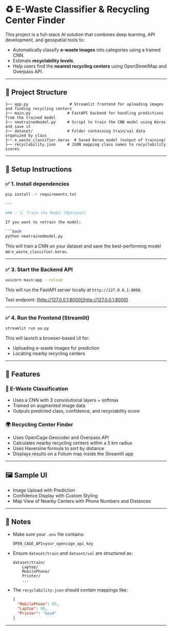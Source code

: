 
# ♻️ E-Waste Classifier & Recycling Center Finder

This project is a full-stack AI solution that combines deep learning, API development, and geospatial tools to:
- Automatically classify **e-waste images** into categories using a trained CNN.
- Estimate **recyclability levels**.
- Help users find the **nearest recycling centers** using OpenStreetMap and Overpass API.

---

## 📁 Project Structure

```
├── app.py                  # Streamlit frontend for uploading images and finding recycling centers
├── main.py                # FastAPI backend for handling predictions from the trained model
├── newtrainedmodel.py     # Script to train the CNN model using Keras and save it
├── dataset/               # Folder containing train/val data organized by class
├── e_waste_classifier.keras  # Saved Keras model (output of training)
├── recyclability.json     # JSON mapping class names to recyclability scores
```

---

## 🔧 Setup Instructions

### ✅ 1. Install dependencies

```bash
pip install -r requirements.txt

---

### ✅ 2. Train the Model (Optional)

If you want to retrain the model:

```bash
python newtrainedmodel.py
```

This will train a CNN on your dataset and save the best-performing model as `e_waste_classifier.keras`.

---

### ✅ 3. Start the Backend API

```bash
uvicorn main:app --reload
```

This will run the FastAPI server locally at `http://127.0.0.1:8000`.

Test endpoint: [http://127.0.0.1:8000](http://127.0.0.1:8000)

---

### ✅ 4. Run the Frontend (Streamlit)

```bash
streamlit run aa.py
```

This will launch a browser-based UI for:
- Uploading e-waste images for prediction
- Locating nearby recycling centers

---

## 🧠 Features

### 🧪 E-Waste Classification
- Uses a CNN with 3 convolutional layers + softmax
- Trained on augmented image data
- Outputs predicted class, confidence, and recyclability score

### 🌍 Recycling Center Finder
- Uses OpenCage Geocoder and Overpass API
- Calculates nearby recycling centers within a 5 km radius
- Uses Haversine formula to sort by distance
- Displays results on a Folium map inside the Streamlit app

---

## 🖼️ Sample UI

- Image Upload with Prediction  
- Confidence Display with Custom Styling  
- Map View of Nearby Centers with Phone Numbers and Distances

---

## 📝 Notes

- Make sure your `.env` file contains:
  ```env
  OPEN_CAGE_API=your_opencage_api_key
  ```

- Ensure `dataset/train` and `dataset/val` are structured as:
  ```
  dataset/train/
      Laptop/
      MobilePhone/
      Printer/
      ...
  ```

- The `recyclability.json` should contain mappings like:
  ```json
  {
    "MobilePhone": 85,
    "Laptop": 90,
    "Printer": "Good"
  }
  ```

---
